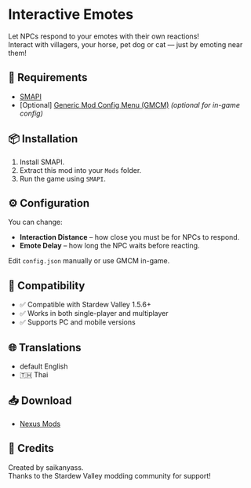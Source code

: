 # Interactive Emotes

Let NPCs respond to your emotes with their own reactions!  
Interact with villagers, your horse, pet dog or cat — just by emoting near them!


## 🧩 Requirements

- [SMAPI](https://smapi.io/)
- [Optional] [Generic Mod Config Menu (GMCM)](https://www.nexusmods.com/stardewvalley/mods/5098) *(optional for in-game config)*

## 📦 Installation

1. Install SMAPI.
2. Extract this mod into your `Mods` folder.
3. Run the game using `SMAPI`.

## ⚙️ Configuration

You can change:
- **Interaction Distance** – how close you must be for NPCs to respond.
- **Emote Delay** – how long the NPC waits before reacting.

Edit `config.json` manually or use GMCM in-game.

## 💬 Compatibility

- ✅ Compatible with Stardew Valley 1.5.6+
- ✅ Works in both single-player and multiplayer
- ✅ Supports PC and mobile versions

## 🌐 Translations

- default English
- 🇹🇭 Thai

## 📥 Download

- [Nexus Mods](https://www.nexusmods.com/stardewvalley/mods/XXXX)

## 📣 Credits

Created by saikanyass.  
Thanks to the Stardew Valley modding community for support!
